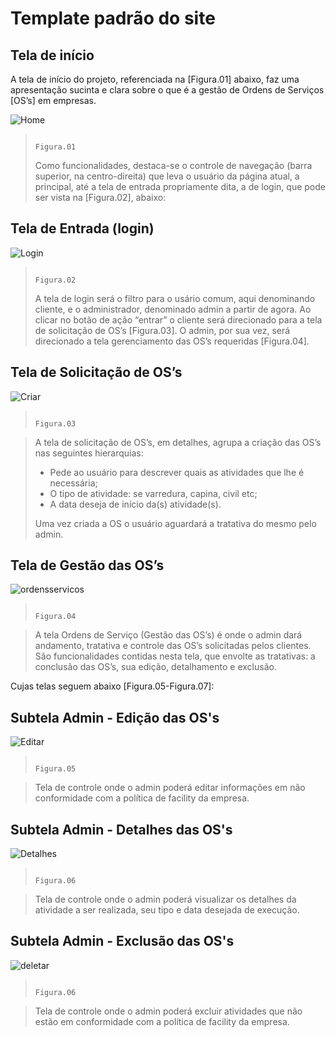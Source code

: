# **Template padrão do site**

## Tela de início

 A tela de início do projeto, referenciada na [Figura.01] abaixo, faz uma apresentação sucinta e clara sobre o que é a gestão de Ordens de Serviços [OS’s] em empresas.
 
                                                                           

![Home](https://user-images.githubusercontent.com/36858665/198368025-9a71b573-de8d-4894-9cd8-cb133a4fcbb4.png)

 
>                                                                          Figura.01
> 
> Como funcionalidades, destaca-se o controle de navegação (barra superior, na centro-direita) que leva o usuário da página atual, a principal, até a tela de entrada propriamente dita, a de login, que pode ser vista na [Figura.02], abaixo:




## Tela de Entrada (login)

![Login](https://user-images.githubusercontent.com/36858665/198370605-5f8e56bd-d99b-4d25-aaf7-5ddb021d42af.png)








>                                                                          Figura.02
>
> A tela de login será o filtro para o usário comum, aqui denominando cliente, e o administrador, denominado admin a partir de agora. Ao clicar no botão de ação “entrar” o cliente será direcionado para a tela de solicitação de OS’s [Figura.03]. O admin, por sua vez, será direcionado a tela gerenciamento das OS’s requeridas [Figura.04].




## Tela de Solicitação de OS’s



![Criar](https://user-images.githubusercontent.com/36858665/198370965-a04827a7-37df-4454-8704-c38a55aee31d.png)



>                                                                           Figura.03


> A tela de solicitação de OS’s, em detalhes, agrupa a criação das OS’s nas seguintes hierarquias:
> -	Pede ao usuário para descrever quais as atividades que lhe é necessária;
> -	O tipo de atividade: se varredura, capina, civil etc;
> -	A data deseja de início da(s) atividade(s).
>
> Uma vez criada a OS o usuário aguardará a tratativa do mesmo pelo admin.



## Tela de Gestão das OS’s

![ordensservicos](https://user-images.githubusercontent.com/36858665/198372375-d7a1a596-fd4a-4838-8322-fd5efedcdaa9.png)


>                                                                             Figura.04
 


> A tela Ordens de Serviço (Gestão das OS’s) é onde o admin dará andamento, tratativa e controle das OS’s solicitadas pelos clientes.
> São funcionalidades contidas nesta tela, que envolte as tratativas: a conclusão das OS’s, sua edição, detalhamento e exclusão.

Cujas telas seguem abaixo [Figura.05-Figura.07]:

## Subtela Admin - Edição das OS's 



![Editar](https://user-images.githubusercontent.com/36858665/198373239-cd145ce2-283e-4d0e-bf8b-222a3805c497.png)

>                                                                             Figura.05
 


> Tela de controle onde o admin poderá editar informações em não conformidade com a política de facility da empresa.


## Subtela Admin - Detalhes das OS's 


![Detalhes](https://user-images.githubusercontent.com/36858665/198373612-c96415fa-6762-45b5-9ad2-9985991d880f.png)


>                                                                             Figura.06
 


> Tela de controle onde o admin poderá visualizar os detalhes da atividade a ser realizada, seu tipo e data desejada de execução.
 


## Subtela Admin - Exclusão das OS's 



![deletar](https://user-images.githubusercontent.com/36858665/198374234-9dc9722d-d874-4fa5-90f6-d298aeacd1a5.png)


>                                                                             Figura.06
 


> Tela de controle onde o admin poderá excluir atividades que não estão em conformidade com a política de facility da empresa.
 

